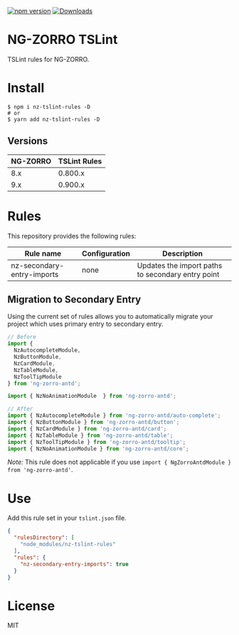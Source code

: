 [![npm version](https://badge.fury.io/js/nz-tslint-rules.svg)](https://badge.fury.io/js/nz-tslint-rules)
[![Downloads](https://img.shields.io/npm/dt/nz-tslint-rules.svg)](https://img.shields.io/npm/dt/nz-tslint-rules.svg)

# NG-ZORRO TSLint

TSLint rules for NG-ZORRO.

# Install

```shell
$ npm i nz-tslint-rules -D
# or
$ yarn add nz-tslint-rules -D
```

## Versions

| NG-ZORRO | TSLint Rules |
| -------- | ------------ |
| 8.x | 0.800.x |
| 9.x | 0.900.x |

# Rules

This repository provides the following rules:

| Rule name | Configuration | Description |
| --------- | ------------- | ----------- |
| nz-secondary-entry-imports | none | Updates the import paths to secondary entry point |

## Migration to Secondary Entry

Using the current set of rules allows you to automatically migrate your project which uses primary entry to secondary entry.

```ts
// Before
import {
  NzAutocompleteModule,
  NzButtonModule,
  NzCardModule,
  NzTableModule,
  NzToolTipModule
} from 'ng-zorro-antd';

import { NzNoAnimationModule  } from 'ng-zorro-antd';

// After
import { NzAutocompleteModule } from 'ng-zorro-antd/auto-complete';
import { NzButtonModule } from 'ng-zorro-antd/button';
import { NzCardModule } from 'ng-zorro-antd/card';
import { NzTableModule } from 'ng-zorro-antd/table';
import { NzToolTipModule } from 'ng-zorro-antd/tooltip';
import { NzNoAnimationModule } from 'ng-zorro-antd/core';
```

*Note:* This rule does not applicable if you use `import { NgZorroAntdModule } from 'ng-zorro-antd'`.

# Use

Add this rule set in your `tslint.json` file.

```json
{
  "rulesDirectory": [
    "node_modules/nz-tslint-rules"
  ],
  "rules": {
    "nz-secondary-entry-imports": true
  }
}
```

# License

MIT
